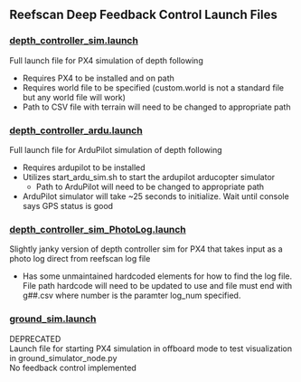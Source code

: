 ## Reefscan Deep Feedback Control Launch Files

### [depth_controller_sim.launch](depth_controller_sim.launch)
Full launch file for PX4 simulation of depth following
- Requires PX4 to be installed and on path
- Requires world file to be specified (custom.world is not a standard file but any world file will work)
- Path to CSV file with terrain will need to be changed to appropriate path

### [depth_controller_ardu.launch](depth_controller_ardu.launch)
Full launch file for ArduPilot simulation of depth following
- Requires ardupilot to be installed
- Utilizes start_ardu_sim.sh to start the ardupilot arducopter simulator
    - Path to ArduPilot will need to be changed to appropriate path
- ArduPilot simulator will take ~25 seconds to initialize. Wait until console says GPS status is good

### [depth_controller_sim_PhotoLog.launch](depth_controller_sim_PhotoLog.launch)
Slightly janky version of depth controller sim for PX4 that takes input as a photo log direct from reefscan log file
- Has some unmaintained hardcoded elements for how to find the log file. File path hardcode will need to be updated to use and file must end with g##.csv where number is the paramter log_num specified.  

### [ground_sim.launch](ground_sim.launch)
DEPRECATED  
Launch file for starting PX4 simulation in offboard mode to test visualization in ground_simulator_node.py  
No feedback control implemented 

